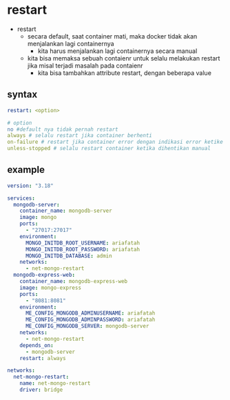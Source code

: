 # restart
- restart
  - secara default, saat container mati, maka docker tidak akan menjalankan lagi containernya
    - kita harus menjalankan lagi containernya secara manual
  - kita bisa memaksa sebuah contaienr untuk selalu melakukan restart jika misal terjadi masalah pada contaienr
    - kita bisa tambahkan attribute restart, dengan beberapa value

## syntax
```yaml
restart: <option>

# option
no #default nya tidak pernah restart
always # selalu restart jika container berhenti
on-failure # restart jika container error dengan indikasi error ketike exit
unless-stopped # selalu restart container ketika dihentikan manual
```

## example
```yaml
version: "3.18"

services:
  mongodb-server:
    container_name: mongodb-server
    image: mongo
    ports:
      - "27017:27017"
    environment:
      MONGO_INITDB_ROOT_USERNAME: ariafatah
      MONGO_INITDB_ROOT_PASSWORD: ariafatah
      MONGO_INITDB_DATABASE: admin
    networks:
      - net-mongo-restart
  mongodb-express-web:
    container_name: mongodb-express-web
    image: mongo-express
    ports:
      - "8081:8081"
    environment:
      ME_CONFIG_MONGODB_ADMINUSERNAME: ariafatah
      ME_CONFIG_MONGODB_ADMINPASSWORD: ariafatah
      ME_CONFIG_MONGODB_SERVER: mongodb-server
    networks:
      - net-mongo-restart
    depends_on:
      - mongodb-server
    restart: always

networks:
  net-mongo-restart:
    name: net-mongo-restart
    driver: bridge
```